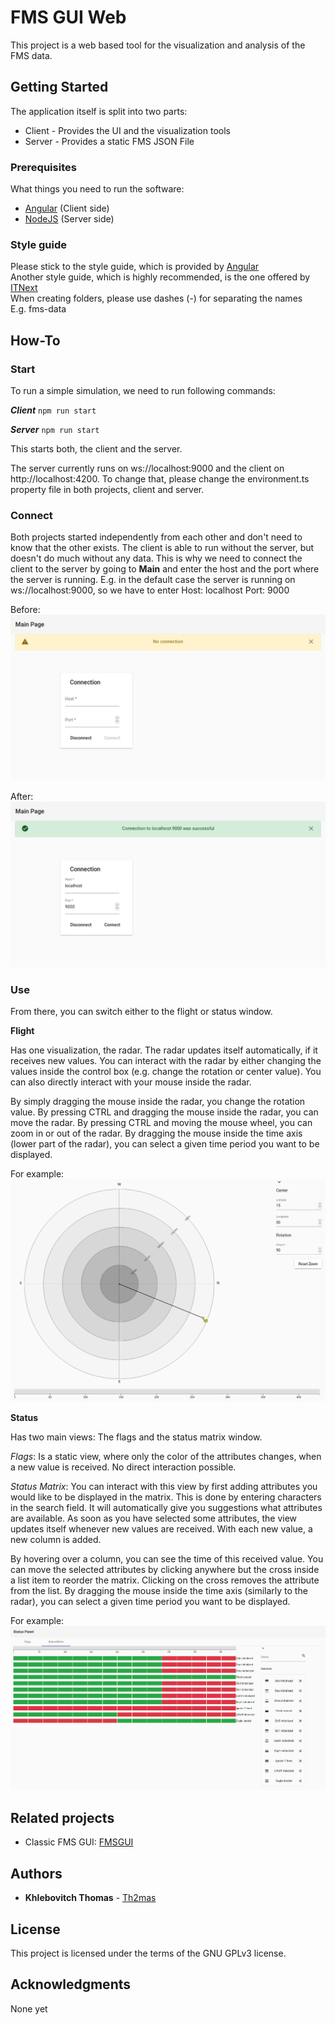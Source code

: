 # FMS GUI Web

This project is a web based tool for the visualization and analysis of the FMS data.

## Getting Started

The application itself is split into two parts:
* Client - Provides the UI and the visualization tools
* Server - Provides a static FMS JSON File

### Prerequisites

What things you need to run the software:
* [Angular](https://angular.io/) (Client side)
* [NodeJS](https://nodejs.org/en/) (Server side)

### Style guide

Please stick to the style guide, which is provided by [Angular](https://angular.io/guide/styleguide)\
Another style guide, which is highly recommended, is the one offered by [ITNext](https://itnext.io/choosing-a-highly-scalable-folder-structure-in-angular-d987de65ec7)\
When creating folders, please use dashes (-) for separating the names \
E.g. fms-data

## How-To

### Start
To run a simple simulation, we need to run following commands:

***Client*** 
`npm run start`

***Server*** 
`npm run start`

This starts both, the client and the server.

The server currently runs on ws://localhost:9000 and the client on http://localhost:4200.
To change that, please change the environment.ts property file in both projects, client and server.

### Connect
Both projects started independently from each other and don't need to know that the other exists.
The client is able to run without the server, but doesn't do much without any data.
This is why we need to connect the client to the server by going to **Main** and enter the host and the port where the server is running.
E.g. in the default case the server is running on ws://localhost:9000, so we have to enter 
Host: localhost
Port: 9000

Before:
![Main before connection](./images/main-before.png)

After:
![Main after connection](./images/main-after.png)

### Use
From there, you can switch either to the flight or status window.


**Flight**

Has one visualization, the radar. The radar updates itself automatically, if it receives new values.
You can interact with the radar by either changing the values inside the control box (e.g. change the rotation or center value).
You can also directly interact with your mouse inside the radar.

By simply dragging the mouse inside the radar, you change the rotation value.
By pressing CTRL and dragging the mouse inside the radar, you can move the radar. 
By pressing CTRL and moving the mouse wheel, you can zoom in or out of the radar.
By dragging the mouse inside the time axis (lower part of the radar), you can select a given time period you want to be displayed.

For example:
![Flight](./images/radar-rotated.png)

**Status** 

Has two main views: The flags and the status matrix window.

*Flags*: Is a static view, where only the color of the attributes changes, when a new value is received. No direct interaction possible.

*Status Matrix*: You can interact with this view by first adding attributes you would like to be displayed in the matrix.
This is done by entering characters in the search field. It will automatically give you suggestions what attributes are available.
As soon as you have selected some attributes, the view updates itself whenever new values are received. With each new value,
a new column is added.

By hovering over a column, you can see the time of this received value.
You can move the selected attributes by clicking anywhere but the cross inside a list item to reorder the matrix.
Clicking on the cross removes the attribute from the list. 
By dragging the mouse inside the time axis (similarly to the radar), you can select a given time period you want to be displayed.


For example:
![Status-Matrix](./images/status-matrix.png)

## Related projects
* Classic FMS GUI: [FMSGUI](https://github.com/SpaceTeam/FMSGUI)

## Authors

* **Khlebovitch Thomas** - [Th2mas](https://github.com/Th2mas/)

## License

This project is licensed under the terms of the GNU GPLv3 license.

## Acknowledgments

None yet
